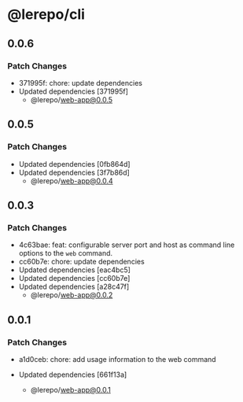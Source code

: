 # @lerepo/cli

## 0.0.6

### Patch Changes

- 371995f: chore: update dependencies
- Updated dependencies [371995f]
  - @lerepo/web-app@0.0.5

## 0.0.5

### Patch Changes

- Updated dependencies [0fb864d]
- Updated dependencies [3f7b86d]
  - @lerepo/web-app@0.0.4

## 0.0.3

### Patch Changes

- 4c63bae: feat: configurable server port and host as command line options to the `web` command.
- cc60b7e: chore: update dependencies
- Updated dependencies [eac4bc5]
- Updated dependencies [cc60b7e]
- Updated dependencies [a28c47f]
  - @lerepo/web-app@0.0.2

## 0.0.1

### Patch Changes

- a1d0ceb: chore: add usage information to the web command

- Updated dependencies [661f13a]

  - @lerepo/web-app@0.0.1
